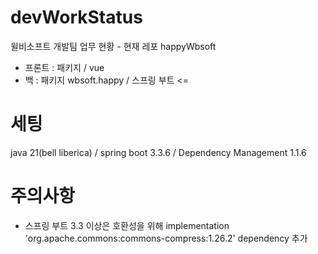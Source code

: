 # devWorkStatus
윌비소프트 개발팀 업무 현황 - 현재 레포 happyWbsoft
- 프론트 : 패키지 / vue
- 백 : 패키지 wbsoft.happy / 스프링 부트 <=

# 세팅
java 21(bell liberica) / spring boot 3.3.6 / Dependency Management 1.1.6

# 주의사항
- 스프링 부트 3.3 이상은 호환성을 위해 implementation 'org.apache.commons:commons-compress:1.26.2' dependency 추가


